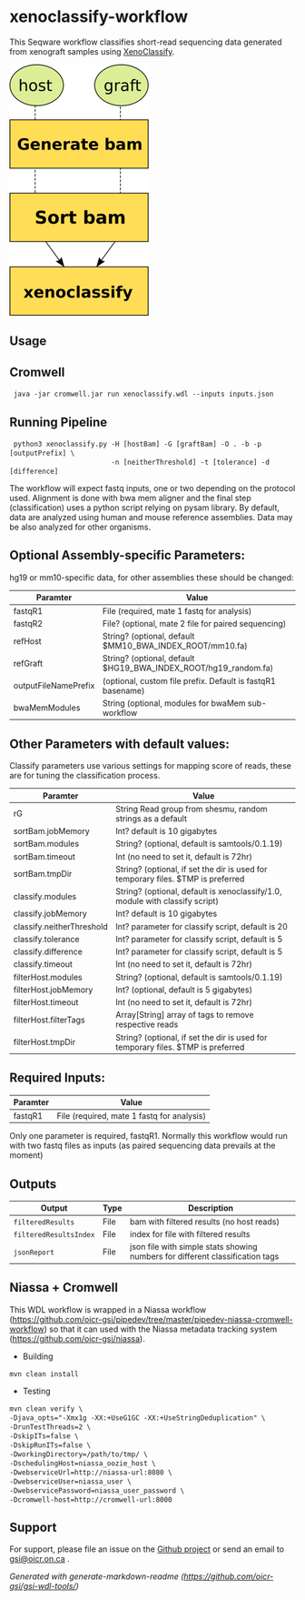 # xenoclassify-workflow

This Seqware workflow classifies short-read sequencing data generated from xenograft samples using [XenoClassify](https://github.com/oicr-gsi/xenoclassify).

![Xenoclassify, how it works](docs/xenoclassify_wf.png)

## Usage

## Cromwell

``` 
 java -jar cromwell.jar run xenoclassify.wdl --inputs inputs.json 
```

## Running Pipeline

```
 python3 xenoclassify.py -H [hostBam] -G [graftBam] -O . -b -p [outputPrefix] \
                         -n [neitherThreshold] -t [tolerance] -d [difference]
```

The workflow will expect fastq inputs, one or two depending on the protocol used. Alignment is done with bwa mem aligner and the final step (classification) uses a python script relying on pysam library. By default, data are analyzed using human and mouse reference assemblies. Data may be also analyzed for other organisms.

## Optional Assembly-specific Parameters:

hg19 or mm10-specific data, for other assemblies these should be changed:

Paramter|Value
---|---
fastqR1 | File (required, mate 1 fastq for analysis)
fastqR2 | File? (optional, mate 2 file for paired sequencing)
refHost | String? (optional, default $MM10_BWA_INDEX_ROOT/mm10.fa)
refGraft | String? (optional, default $HG19_BWA_INDEX_ROOT/hg19_random.fa)
outputFileNamePrefix | (optional, custom file prefix. Default is fastqR1 basename)
bwaMemModules | String (optional, modules for bwaMem sub-workflow

## Other Parameters with default values:

Classify parameters use various settings for mapping score of reads, these are for tuning the classification process.

Paramter|Value
---|---
rG | String Read group from shesmu, random strings as a default
sortBam.jobMemory | Int? default is 10 gigabytes
sortBam.modules | String? (optional, default is samtools/0.1.19)
sortBam.timeout | Int (no need to set it, default is 72hr)
sortBam.tmpDir | String? (optional, if set the dir is used for temporary files. $TMP is preferred
classify.modules | String? (optional, default is xenoclassify/1.0, module with classify script)
classify.jobMemory | Int? default is 10 gigabytes
classify.neitherThreshold | Int? parameter for classify script, default is 20
classify.tolerance | Int? parameter for classify script, default is 5
classify.difference | Int? parameter for classify script, default is 5
classify.timeout | Int (no need to set it, default is 72hr)
filterHost.modules | String? (optional, default is samtools/0.1.19)
filterHost.jobMemory | Int? (optional, default is 5 gigabytes)
filterHost.timeout | Int (no need to set it, default is 72hr)
filterHost.filterTags |  Array[String] array of tags to remove respective reads
filterHost.tmpDir | String? (optional, if set the dir is used for temporary files. $TMP is preferred

## Required Inputs:

Paramter|Value
---|---
fastqR1 | File (required, mate 1 fastq for analysis)

Only one parameter is required, fastqR1. Normally this workflow would run with two fastq files as inputs (as paired sequencing data prevails at the moment)

## Outputs

Output | Type | Description
---|---|---
`filteredResults`|File|bam with filtered results (no host reads)
`filteredResultsIndex`|File|index for file with filtered results
`jsonReport`|File|json file with simple stats showing numbers for different classification tags

## Niassa + Cromwell

This WDL workflow is wrapped in a Niassa workflow (https://github.com/oicr-gsi/pipedev/tree/master/pipedev-niassa-cromwell-workflow) so that it can used with the Niassa metadata tracking system (https://github.com/oicr-gsi/niassa).

* Building
```
mvn clean install
```

* Testing
```
mvn clean verify \
-Djava_opts="-Xmx1g -XX:+UseG1GC -XX:+UseStringDeduplication" \
-DrunTestThreads=2 \
-DskipITs=false \
-DskipRunITs=false \
-DworkingDirectory=/path/to/tmp/ \
-DschedulingHost=niassa_oozie_host \
-DwebserviceUrl=http://niassa-url:8080 \
-DwebserviceUser=niassa_user \
-DwebservicePassword=niassa_user_password \
-Dcromwell-host=http://cromwell-url:8000
```

## Support

For support, please file an issue on the [Github project](https://github.com/oicr-gsi) or send an email to gsi@oicr.on.ca .

_Generated with generate-markdown-readme (https://github.com/oicr-gsi/gsi-wdl-tools/)_
